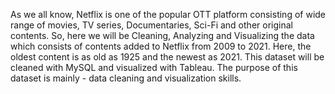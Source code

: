 As we all know, Netflix is one of the popular OTT platform consisting of wide range of movies, TV series, Documentaries, Sci-Fi and other original contents. So, here we will be Cleaning, Analyzing and Visualizing the data which consists of contents added to Netflix from 2009 to 2021. Here, the oldest content is as old as 1925 and the newest as 2021. This dataset will be cleaned with MySQL and visualized with Tableau. The purpose of this dataset is mainly - data cleaning and visualization skills.
